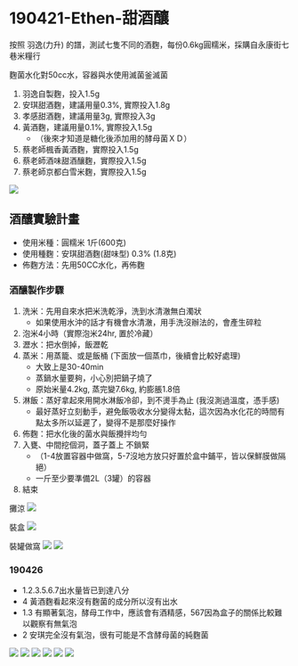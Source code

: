 # 190421-Ethen-甜酒釀

按照 羽逸(力升) 的譜，測試七隻不同的酒麴，每份0.6kg圓糯米，採購自永康街七巷米糧行

麴菌水化對50cc水，容器與水使用滅菌釜滅菌

1. 羽逸自製麴，投入1.5g
2. 安琪甜酒麴，建議用量0.3%, 實際投入1.8g
3. 孝感甜酒麴，建議用量3g, 實際投入3g
4. 黃酒麴，建議用量0.1%, 實際投入1.5g
	* （後來才知道是糖化後添加用的酵母菌ＸＤ）
5. 蔡老師楓香黃酒麴，實際投入1.5g
6. 蔡老師酒味甜酒釀麴，實際投入1.5g
7. 蔡老師京都白雪米麴，實際投入1.5g

![](../img/test155.png)

## 酒釀實驗計畫
* 使用米種：圓糯米 1斤(600克)
* 使用種麴：安琪甜酒麴(甜味型) 0.3% (1.8克)
* 佈麴方法：先用50CC水化，再佈麴

### 酒釀製作步驟
1. 洗米：先用自來水把米洗乾淨，洗到水清澈無白濁狀
   * 如果使用水沖的話才有機會水清澈，用手洗沒辦法的，會產生碎粒
2. 泡米4小時（實際泡米24hr, 置於冷藏）
3. 瀝水：把水倒掉，飯瀝乾
4. 蒸米：用蒸籠、或是飯桶 (下面放一個蒸巾，後續會比較好處理)
   * 大致上是30-40min
   * 蒸鍋水量要夠，小心別把鍋子燒了
   * 原始米量4.2kg, 蒸完變7.6kg, 約膨脹1.8倍
5. 淋飯：蒸好拿起來用開水淋飯冷卻，到不燙手為止 (我沒測過溫度，憑手感)
   * 最好蒸好立刻動手，避免飯吸收水分變得太黏，這次因為水化花的時間有點太多所以延遲了，變得不是那麼好操作
6. 佈麴：把水化後的菌水與飯攪拌均勻
7. 入甕、中間挖個洞，蓋子蓋上 不鎖緊
   * （1-4放置容器中做窩，5-7沒地方放只好置於盒中鋪平，皆以保鮮膜做隔絕）
   * 一斤至少要準備2L（3罐）的容器
8. 結束

攤涼
![](../img/test156.png)

裝盒
![](../img/test157.png)

裝罐做窩
![](../img/test158.png)
![](../img/test159.png)

### 190426

* 1.2.3.5.6.7出水量皆已到達八分
* 4 黃酒麴看起來沒有麴菌的成分所以沒有出水
* 1.3 有顯著氣泡，酵母工作中，應該會有酒精感，567因為盒子的關係比較難以觀察有無氣泡
* 2 安琪完全沒有氣泡，很有可能是不含酵母菌的純麴菌

![](../img/test160.png)
![](../img/test161.png)
![](../img/test162.png)
![](../img/test163.png)
![](../img/test164.png)
![](../img/test165.png)
